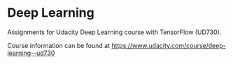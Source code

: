 # Deep Learning

Assignments for Udacity Deep Learning course with TensorFlow (UD730).

Course information can be found at https://www.udacity.com/course/deep-learning--ud730
